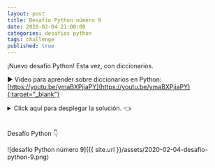 ```yaml
---
layout: post
title: Desafío Python número 9
date: 2020-02-04 21:00:00
categories: desafios python
tags: challenge
published: true
---
```


¡Nuevo desafío Python! Esta vez, con diccionarios.

▶️ Video para aprender sobre diccionarios en Python: [https://youtu.be/ymaBXPjiaPY](https://youtu.be/ymaBXPjiaPY){:target="_blank"}

<details><summary>Click aquí para desplegar la solución. 👈</summary>
<br />
<br />El algoritmo solicita al usuario 5 strings y, por cada carácter de cada string, si se trata de una letra, verifica si no se encuentra en el diccionario, en cuyo caso la agrega con el valor 1 y, si se encuentra, le suma 1.
<br />
<br />💢 Para ejecutar el código: https://repl.it/@programacionde1/Python-Desafio-9
<br />
<div markdown="1">![Solución al desafío]({{ site.url }}/assets/2020-02-04-desafio-python-9-solucion.png)
  </div></details>

<br />
<br />
Desafío Python 👇

![desafío Python número 9]({{ site.url }}/assets/2020-02-04-desafio-python-9.png)
